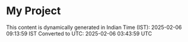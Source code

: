 # My Project

This content is dynamically generated in Indian Time (IST): 2025-02-06 09:13:59 IST
Converted to UTC: 2025-02-06 03:43:59 UTC
